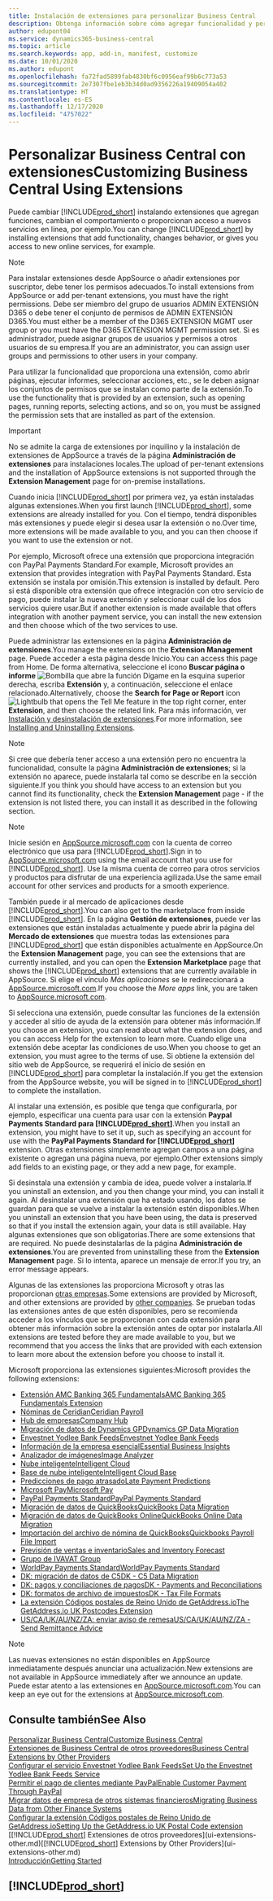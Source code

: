 ```yaml
---
title: Instalación de extensiones para personalizar Business Central
description: Obtenga información sobre cómo agregar funcionalidad y personalizar Business Central mediante la instalación de extensiones.
author: edupont04
ms.service: dynamics365-business-central
ms.topic: article
ms.search.keywords: app, add-in, manifest, customize
ms.date: 10/01/2020
ms.author: edupont
ms.openlocfilehash: fa72fad5899fab4830bf6c0956eaf99b6c773a53
ms.sourcegitcommit: 2e7307fbe1eb3b34d0ad9356226a19409054a402
ms.translationtype: HT
ms.contentlocale: es-ES
ms.lasthandoff: 12/17/2020
ms.locfileid: "4757022"
---
```

# <a name="customizing-business-central-using-extensions"></a><span data-ttu-id="30b52-103">Personalizar Business Central con extensiones</span><span class="sxs-lookup"><span data-stu-id="30b52-103">Customizing Business Central Using Extensions</span></span>

<span data-ttu-id="30b52-104">Puede cambiar [!INCLUDE[prod_short](includes/prod_short.md)] instalando extensiones que agregan funciones, cambian el comportamiento o proporcionan acceso a nuevos servicios en línea, por ejemplo.</span><span class="sxs-lookup"><span data-stu-id="30b52-104">You can change [!INCLUDE[prod_short](includes/prod_short.md)] by installing extensions that add functionality, changes behavior, or gives you access to new online services, for example.</span></span>

> [!NOTE]
> <span data-ttu-id="30b52-105">Para instalar extensiones desde AppSource o añadir extensiones por suscriptor, debe tener los permisos adecuados.</span><span class="sxs-lookup"><span data-stu-id="30b52-105">To install extensions from AppSource or add per-tenant extensions, you must have the right permissions.</span></span> <span data-ttu-id="30b52-106">Debe ser miembro del grupo de usuarios ADMIN EXTENSIÓN D365 o debe tener el conjunto de permisos de ADMIN EXTENSIÓN D365.</span><span class="sxs-lookup"><span data-stu-id="30b52-106">You must either be a member of the D365 EXTENSION MGMT user group or you must have the D365 EXTENSION MGMT permission set.</span></span> <span data-ttu-id="30b52-107">Si es administrador, puede asignar grupos de usuarios y permisos a otros usuarios de su empresa.</span><span class="sxs-lookup"><span data-stu-id="30b52-107">If you are an administrator, you can assign user groups and permissions to other users in your company.</span></span>

<span data-ttu-id="30b52-108">Para utilizar la funcionalidad que proporciona una extensión, como abrir páginas, ejecutar informes, seleccionar acciones, etc., se le deben asignar los conjuntos de permisos que se instalan como parte de la extensión.</span><span class="sxs-lookup"><span data-stu-id="30b52-108">To use the functionality that is provided by an extension, such as opening pages, running reports, selecting actions, and so on, you must be assigned the permission sets that are installed as part of the extension.</span></span>

> [!IMPORTANT]  
> <span data-ttu-id="30b52-109">No se admite la carga de extensiones por inquilino y la instalación de extensiones de AppSource a través de la página **Administración de extensiones** para instalaciones locales.</span><span class="sxs-lookup"><span data-stu-id="30b52-109">The upload of per-tenant extensions and the installation of AppSource extensions is not supported through the **Extension Management** page for on-premise installations.</span></span>

<span data-ttu-id="30b52-110">Cuando inicia [!INCLUDE[prod_short](includes/prod_short.md)] por primera vez, ya están instaladas algunas extensiones.</span><span class="sxs-lookup"><span data-stu-id="30b52-110">When you first launch [!INCLUDE[prod_short](includes/prod_short.md)], some extensions are already installed for you.</span></span> <span data-ttu-id="30b52-111">Con el tiempo, tendrá disponibles más extensiones y puede elegir si desea usar la extensión o no.</span><span class="sxs-lookup"><span data-stu-id="30b52-111">Over time, more extensions will be made available to you, and you can then choose if you want to use the extension or not.</span></span>

<span data-ttu-id="30b52-112">Por ejemplo, Microsoft ofrece una extensión que proporciona integración con PayPal Payments Standard.</span><span class="sxs-lookup"><span data-stu-id="30b52-112">For example, Microsoft provides an extension that provides integration with PayPal Payments Standard.</span></span> <span data-ttu-id="30b52-113">Esta extensión se instala por omisión.</span><span class="sxs-lookup"><span data-stu-id="30b52-113">This extension is installed by default.</span></span>
<span data-ttu-id="30b52-114">Pero si está disponible otra extensión que ofrece integración con otro servicio de pago, puede instalar la nueva extensión y seleccionar cuál de los dos servicios quiere usar.</span><span class="sxs-lookup"><span data-stu-id="30b52-114">But if another extension is made available that offers integration with another payment service, you can install the new extension and then choose which of the two services to use.</span></span>  

<span data-ttu-id="30b52-115">Puede administrar las extensiones en la página **Administración de extensiones**.</span><span class="sxs-lookup"><span data-stu-id="30b52-115">You manage the extensions on the **Extension Management** page.</span></span> <span data-ttu-id="30b52-116">Puede acceder a esta página desde Inicio.</span><span class="sxs-lookup"><span data-stu-id="30b52-116">You can access this page from Home.</span></span> <span data-ttu-id="30b52-117">De forma alternativa, seleccione el icono **Buscar página o informe** ![Bombilla que abre la función Dígame](media/ui-search/search_small.png "Dígame qué desea hacer") en la esquina superior derecha, escriba **Extensión** y, a continuación, seleccione el enlace relacionado.</span><span class="sxs-lookup"><span data-stu-id="30b52-117">Alternatively, choose the **Search for Page or Report** icon ![Lightbulb that opens the Tell Me feature](media/ui-search/search_small.png "Tell me what you want to do") in the top right corner, enter **Extension**, and then choose the related link.</span></span> <span data-ttu-id="30b52-118">Para más información, ver [Instalación y desinstalación de extensiones](ui-extensions-install-uninstall.md).</span><span class="sxs-lookup"><span data-stu-id="30b52-118">For more information, see [Installing and Uninstalling Extensions](ui-extensions-install-uninstall.md).</span></span>

> [!NOTE]  
> <span data-ttu-id="30b52-119">Si cree que debería tener acceso a una extensión pero no encuentra la funcionalidad, consulte la página **Administración de extensiones**; si la extensión no aparece, puede instalarla tal como se describe en la sección siguiente.</span><span class="sxs-lookup"><span data-stu-id="30b52-119">If you think you should have access to an extension but you cannot find its functionality, check the **Extension Management** page - if the extension is not listed there, you can install it as described in the following section.</span></span>  

> [!NOTE]  
> <span data-ttu-id="30b52-120">Inicie sesión en [AppSource.microsoft.com](https://appsource.microsoft.com/) con la cuenta de correo electrónico que usa para [!INCLUDE[prod_short](includes/prod_short.md)].</span><span class="sxs-lookup"><span data-stu-id="30b52-120">Sign in to [AppSource.microsoft.com](https://appsource.microsoft.com/) using the email account that you use for [!INCLUDE[prod_short](includes/prod_short.md)].</span></span> <span data-ttu-id="30b52-121">Use la misma cuenta de correo para otros servicios y productos para disfrutar de una experiencia agilizada.</span><span class="sxs-lookup"><span data-stu-id="30b52-121">Use the same email account for other services and products for a smooth experience.</span></span>  

<span data-ttu-id="30b52-122">También puede ir al mercado de aplicaciones desde [!INCLUDE[prod_short](includes/prod_short.md)].</span><span class="sxs-lookup"><span data-stu-id="30b52-122">You can also get to the marketplace from inside [!INCLUDE[prod_short](includes/prod_short.md)].</span></span> <span data-ttu-id="30b52-123">En la página **Gestión de extensiones**, puede ver las extensiones que están instaladas actualmente y puede abrir la página del **Mercado de extensiones** que muestra todas las extensiones para [!INCLUDE[prod_short](includes/prod_short.md)] que están disponibles actualmente en AppSource.</span><span class="sxs-lookup"><span data-stu-id="30b52-123">On the **Extension Management** page, you can see the extensions that are currently installed, and you can open the **Extension Marketplace** page that shows the [!INCLUDE[prod_short](includes/prod_short.md)] extensions that are currently available in AppSource.</span></span> <span data-ttu-id="30b52-124">Si elige el vínculo *Más aplicaciones* se le redireccionará a [AppSource.microsoft.com](https://appsource.microsoft.com/marketplace/apps?product=dynamics-365%3Bdynamics-365-business-central&page=1).</span><span class="sxs-lookup"><span data-stu-id="30b52-124">If you choose the *More apps* link, you are taken to [AppSource.microsoft.com](https://appsource.microsoft.com/marketplace/apps?product=dynamics-365%3Bdynamics-365-business-central&page=1).</span></span>  

<span data-ttu-id="30b52-125">Si selecciona una extensión, puede consultar las funciones de la extensión y acceder al sitio de ayuda de la extensión para obtener más información.</span><span class="sxs-lookup"><span data-stu-id="30b52-125">If you choose an extension, you can read about what the extension does, and you can access Help for the extension to learn more.</span></span> <span data-ttu-id="30b52-126">Cuando elige una extensión debe aceptar las condiciones de uso.</span><span class="sxs-lookup"><span data-stu-id="30b52-126">When you choose to get an extension, you must agree to the terms of use.</span></span> <span data-ttu-id="30b52-127">Si obtiene la extensión del sitio web de AppSource, se requerirá el inicio de sesión en [!INCLUDE[prod_short](includes/prod_short.md)] para completar la instalación.</span><span class="sxs-lookup"><span data-stu-id="30b52-127">If you get the extension from the AppSource website, you will be signed in to [!INCLUDE[prod_short](includes/prod_short.md)] to complete the installation.</span></span>  

<span data-ttu-id="30b52-128">Al instalar una extensión, es posible que tenga que configurarla, por ejemplo, especificar una cuenta para usar con la extensión **Paypal Payments Standard para [!INCLUDE[prod_short](includes/prod_short.md)]**.</span><span class="sxs-lookup"><span data-stu-id="30b52-128">When you install an extension, you might have to set it up, such as specifying an account for use with the **PayPal Payments Standard for [!INCLUDE[prod_short](includes/prod_short.md)]** extension.</span></span>
<span data-ttu-id="30b52-129">Otras extensiones simplemente agregan campos a una página existente o agregan una página nueva, por ejemplo.</span><span class="sxs-lookup"><span data-stu-id="30b52-129">Other extensions simply add fields to an existing page, or they add a new page, for example.</span></span>   

<span data-ttu-id="30b52-130">Si desinstala una extensión y cambia de idea, puede volver a instalarla.</span><span class="sxs-lookup"><span data-stu-id="30b52-130">If you uninstall an extension, and you then change your mind, you can install it again.</span></span> <span data-ttu-id="30b52-131">Al desinstalar una extensión que ha estado usando, los datos se guardan para que se vuelve a instalar la extensión estén disponibles.</span><span class="sxs-lookup"><span data-stu-id="30b52-131">When you uninstall an extension that you have been using, the data is preserved so that if you install the extension again, your data is still available.</span></span> <span data-ttu-id="30b52-132">Hay algunas extensiones que son obligatorias.</span><span class="sxs-lookup"><span data-stu-id="30b52-132">There are some extensions that are required.</span></span> <span data-ttu-id="30b52-133">No puede desinstalarlas de la página **Administración de extensiones**.</span><span class="sxs-lookup"><span data-stu-id="30b52-133">You are prevented from uninstalling these from the **Extension Management** page.</span></span> <span data-ttu-id="30b52-134">Si lo intenta, aparece un mensaje de error.</span><span class="sxs-lookup"><span data-stu-id="30b52-134">If you try, an error message appears.</span></span>  

<span data-ttu-id="30b52-135">Algunas de las extensiones las proporciona Microsoft y otras las proporcionan [otras empresas](ui-extensions-other.md).</span><span class="sxs-lookup"><span data-stu-id="30b52-135">Some extensions are provided by Microsoft, and other extensions are provided by [other companies](ui-extensions-other.md).</span></span> <span data-ttu-id="30b52-136">Se prueban todas las extensiones antes de que estén disponibles, pero se recomienda acceder a los vínculos que se proporcionan con cada extensión para obtener más información sobre la extensión antes de optar por instalarla.</span><span class="sxs-lookup"><span data-stu-id="30b52-136">All extensions are tested before they are made available to you, but we recommend that you access the links that are provided with each extension to learn more about the extension before you choose to install it.</span></span>  

<span data-ttu-id="30b52-137">Microsoft proporciona las extensiones siguientes:</span><span class="sxs-lookup"><span data-stu-id="30b52-137">Microsoft provides the following extensions:</span></span>  

* [<span data-ttu-id="30b52-138">Extensión AMC Banking 365 Fundamentals</span><span class="sxs-lookup"><span data-stu-id="30b52-138">AMC Banking 365 Fundamentals Extension</span></span>](ui-extensions-amc-banking.md)
* [<span data-ttu-id="30b52-139">Nóminas de Ceridian</span><span class="sxs-lookup"><span data-stu-id="30b52-139">Ceridian Payroll</span></span>](ui-extensions-ceridian-payroll.md)
* [<span data-ttu-id="30b52-140">Hub de empresas</span><span class="sxs-lookup"><span data-stu-id="30b52-140">Company Hub</span></span>](ui-extensions-company-hub.md)  
* [<span data-ttu-id="30b52-141">Migración de datos de Dynamics GP</span><span class="sxs-lookup"><span data-stu-id="30b52-141">Dynamics GP Data Migration</span></span>](ui-extensions-dynamicsgp-data-migration.md)
* [<span data-ttu-id="30b52-142">Envestnet Yodlee Bank Feeds</span><span class="sxs-lookup"><span data-stu-id="30b52-142">Envestnet Yodlee Bank Feeds</span></span>](ui-extensions-yodlee-bank-feeds.md)
* [<span data-ttu-id="30b52-143">Información de la empresa esencial</span><span class="sxs-lookup"><span data-stu-id="30b52-143">Essential Business Insights</span></span>](ui-extensions-essential-business-insights.md)
* [<span data-ttu-id="30b52-144">Analizador de imágenes</span><span class="sxs-lookup"><span data-stu-id="30b52-144">Image Analyzer</span></span>](ui-extensions-image-analyzer.md)
* [<span data-ttu-id="30b52-145">Nube inteligente</span><span class="sxs-lookup"><span data-stu-id="30b52-145">Intelligent Cloud</span></span>](ui-extensions-data-replication.md)
* [<span data-ttu-id="30b52-146">Base de nube inteligente</span><span class="sxs-lookup"><span data-stu-id="30b52-146">Intelligent Cloud Base</span></span>](ui-extensions-intelligent-cloud.md)  
* [<span data-ttu-id="30b52-147">Predicciones de pago atrasado</span><span class="sxs-lookup"><span data-stu-id="30b52-147">Late Payment Predictions</span></span>](ui-extensions-late-payment-prediction.md)
* [<span data-ttu-id="30b52-148">Microsoft Pay</span><span class="sxs-lookup"><span data-stu-id="30b52-148">Microsoft Pay</span></span>](ui-extensions-microsoft-pay-payments.md)
* [<span data-ttu-id="30b52-149">PayPal Payments Standard</span><span class="sxs-lookup"><span data-stu-id="30b52-149">PayPal Payments Standard</span></span>](ui-extensions-paypal-payments-standard.md)
* [<span data-ttu-id="30b52-150">Migración de datos de QuickBooks</span><span class="sxs-lookup"><span data-stu-id="30b52-150">QuickBooks Data Migration</span></span>](ui-extensions-quickbooks-data-migration.md)
* [<span data-ttu-id="30b52-151">Migración de datos de QuickBooks Online</span><span class="sxs-lookup"><span data-stu-id="30b52-151">QuickBooks Online Data Migration</span></span>](ui-extensions-quickbooks-online-data-migration.md)
* [<span data-ttu-id="30b52-152">Importación del archivo de nómina de QuickBooks</span><span class="sxs-lookup"><span data-stu-id="30b52-152">Quickbooks Payroll File Import</span></span>](ui-extensions-quickbooks-payroll.md)
* [<span data-ttu-id="30b52-153">Previsión de ventas e inventario</span><span class="sxs-lookup"><span data-stu-id="30b52-153">Sales and Inventory Forecast</span></span>](ui-extensions-sales-forecast.md)
* [<span data-ttu-id="30b52-154">Grupo de IVA</span><span class="sxs-lookup"><span data-stu-id="30b52-154">VAT Group</span></span>](ui-extensions-vat-group.md)
* [<span data-ttu-id="30b52-155">WorldPay Payments Standard</span><span class="sxs-lookup"><span data-stu-id="30b52-155">WorldPay Payments Standard</span></span>](ui-extensions-worldpay-payments-standard.md)
* [<span data-ttu-id="30b52-156">DK: migración de datos de C5</span><span class="sxs-lookup"><span data-stu-id="30b52-156">DK - C5 Data Migration</span></span>](ui-extensions-c5-data-migration.md)
* [<span data-ttu-id="30b52-157">DK: pagos y conciliaciones de pagos</span><span class="sxs-lookup"><span data-stu-id="30b52-157">DK - Payments and Reconciliations</span></span>](ui-extensions-payments-reconciliation-formats-dk.md)
* [<span data-ttu-id="30b52-158">DK: formatos de archivo de impuestos</span><span class="sxs-lookup"><span data-stu-id="30b52-158">DK - Tax File Formats</span></span>](ui-extensions-tax-file-formats-dk.md)
* [<span data-ttu-id="30b52-159">La extensión Códigos postales de Reino Unido de GetAddress.io</span><span class="sxs-lookup"><span data-stu-id="30b52-159">The GetAddress.io UK Postcodes Extension</span></span>](LocalFunctionality/UnitedKingdom/ui-extensions-getaddressio.md)  
* [<span data-ttu-id="30b52-160">US/CA/UK/AU/NZ/ZA: enviar aviso de remesa</span><span class="sxs-lookup"><span data-stu-id="30b52-160">US/CA/UK/AU/NZ/ZA - Send Remittance Advice</span></span>](ui-extensions-send-remittance-advice.md)

> [!NOTE]  
> <span data-ttu-id="30b52-161">Las nuevas extensiones no están disponibles en AppSource inmediatamente después anunciar una actualización.</span><span class="sxs-lookup"><span data-stu-id="30b52-161">New extensions are not available in AppSource immediately after we announce an update.</span></span> <span data-ttu-id="30b52-162">Puede estar atento a las extensiones en [AppSource.microsoft.com](https://appsource.microsoft.com/marketplace/apps?product=dynamics-365%3Bdynamics-365-business-central&page=1).</span><span class="sxs-lookup"><span data-stu-id="30b52-162">You can keep an eye out for the extensions at [AppSource.microsoft.com](https://appsource.microsoft.com/marketplace/apps?product=dynamics-365%3Bdynamics-365-business-central&page=1).</span></span>

## <a name="see-also"></a><span data-ttu-id="30b52-163">Consulte también</span><span class="sxs-lookup"><span data-stu-id="30b52-163">See Also</span></span>

[<span data-ttu-id="30b52-164">Personalizar Business Central</span><span class="sxs-lookup"><span data-stu-id="30b52-164">Customize Business Central</span></span>](ui-customizing-overview.md)  
[<span data-ttu-id="30b52-165">Extensiones de Business Central de otros proveedores</span><span class="sxs-lookup"><span data-stu-id="30b52-165">Business Central Extensions by Other Providers</span></span>](ui-extensions-other.md)  
[<span data-ttu-id="30b52-166">Configurar el servicio Envestnet Yodlee Bank Feeds</span><span class="sxs-lookup"><span data-stu-id="30b52-166">Set Up the Envestnet Yodlee Bank Feeds Service</span></span>](bank-how-setup-bank-statement-service.md)  
[<span data-ttu-id="30b52-167">Permitir el pago de clientes mediante PayPal</span><span class="sxs-lookup"><span data-stu-id="30b52-167">Enable Customer Payment Through PayPal</span></span>](sales-how-enable-payment-service-extensions.md)  
[<span data-ttu-id="30b52-168">Migrar datos de empresa de otros sistemas financieros</span><span class="sxs-lookup"><span data-stu-id="30b52-168">Migrating Business Data from Other Finance Systems</span></span>](across-import-data-configuration-packages.md)  
[<span data-ttu-id="30b52-169">Configurar la extensión Códigos postales de Reino Unido de GetAddress.io</span><span class="sxs-lookup"><span data-stu-id="30b52-169">Setting Up the GetAddress.io UK Postal Code extension</span></span>](LocalFunctionality/UnitedKingdom/uk-setup-postal-code-service.md)  
<span data-ttu-id="30b52-170">[[!INCLUDE[prod_short](includes/prod_short.md)] Extensiones de otros proveedores](ui-extensions-other.md)</span><span class="sxs-lookup"><span data-stu-id="30b52-170">[[!INCLUDE[prod_short](includes/prod_short.md)] Extensions by Other Providers](ui-extensions-other.md)</span></span>  
[<span data-ttu-id="30b52-171">Introducción</span><span class="sxs-lookup"><span data-stu-id="30b52-171">Getting Started</span></span>](product-get-started.md)  

## [!INCLUDE[prod_short](includes/free_trial_md.md)]  
